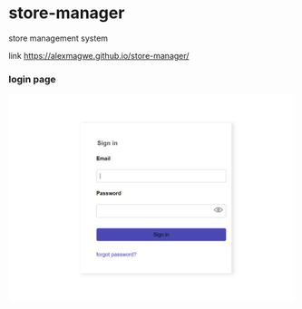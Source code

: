 # store-manager
store management system

link https://alexmagwe.github.io/store-manager/

### login page
![ alt login page image](imgs/login-design02.png)